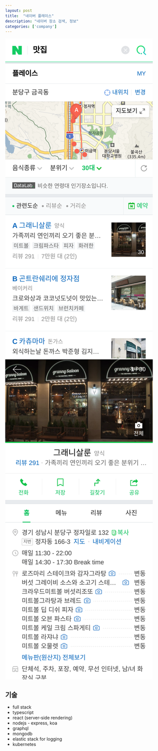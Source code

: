 ```yaml
---
layout: post
title:  "네이버 플레이스"
description: "네이버 장소 검색, 정보"
categories: ['company']
---
```

![restaurant_search](/assets/image/place/restaurant_search.png)
![restaurant_detail](/assets/image/place/restaurant_detail.png)

## 기술
- full stack
- typescript
- react (server-side rendering)
- nodejs - express, koa
- graphql
- mongodb
- elastic stack for logging
- kubernetes